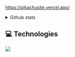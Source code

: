 https://pikachusite.vercel.app/

<details>
 <summary>Github stats</summary>
| <img align="center" src="https://github-readme-stats.vercel.app/api?username=ThePikachuDev&show_icons=true&theme=tokyonight" alt="Pikachu's github stats" /> |<img align="center" src="https://github-readme-stats.vercel.app/api/top-langs/?username=ThePikachuDev&layout=compact&theme=tokyonight&langs_count=4" />
</details>

## 💻 Technologies

 <a href="https://skillicons.dev">
    <img src="https://skillicons.dev/icons?i=js,linux,java,python,neovim,ts,nodejs,react,vite,tailwind,styledcomponents,sass,materialui,mongodb,git,github,vscode,figma,&perline=16" />
  </a>
